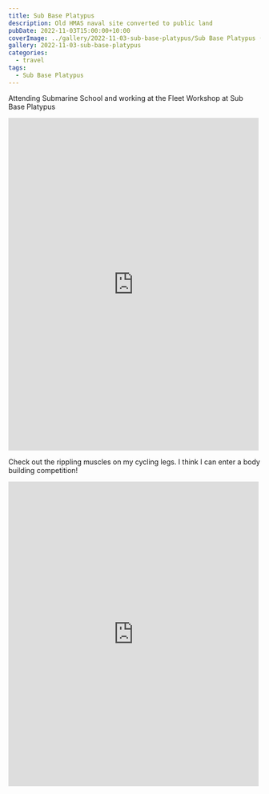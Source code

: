 ```yaml
---
title: Sub Base Platypus
description: Old HMAS naval site converted to public land
pubDate: 2022-11-03T15:00:00+10:00
coverImage: ../gallery/2022-11-03-sub-base-platypus/Sub Base Platypus (4).jpeg
gallery: 2022-11-03-sub-base-platypus
categories:
  - travel
tags:
  - Sub Base Platypus
---
```


Attending Submarine School and working at the Fleet Workshop at Sub Base Platypus

<iframe src="https://www.facebook.com/plugins/post.php?href=https%3A%2F%2Fwww.facebook.com%2Fchris1.tham%2Fposts%2Fpfbid02u7cVm7ooVsMZ2e2F1FkWoCTSDm1aUDsYkLnCitTSkC1vUnsivAwmPXn79HVMsAbgl&show_text=true&width=500" width="500" height="665" style="border:none;overflow:hidden" scrolling="no" frameborder="0" allowfullscreen="true" allow="autoplay; clipboard-write; encrypted-media; picture-in-picture; web-share"></iframe>

Check out the rippling muscles on my cycling legs. I think I can enter a body building competition!

<iframe src="https://www.facebook.com/plugins/post.php?href=https%3A%2F%2Fwww.facebook.com%2Fchris1.tham%2Fposts%2Fpfbid02Z7FmTmkPa4pGktbJv2E8zP4LjqJpiAtwj78WsgjfMsLjRRUkp2jhiNv6VFzSeq8Jl&show_text=true&width=500" width="500" height="609" style="border:none;overflow:hidden" scrolling="no" frameborder="0" allowfullscreen="true" allow="autoplay; clipboard-write; encrypted-media; picture-in-picture; web-share"></iframe>
